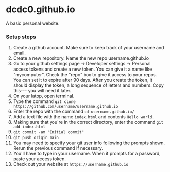 # dcdc0.github.io

A basic personal website.

### Setup steps

1. Create a github account. Make sure to keep track of your username and email.
2. Create a new repository. Name the new repo username.github.io
3. Go to your github settings page -> Developer settings -> Personal access tokens and create a new token. You can give it a name like "mycomputer". Check the "repo" box to give it access to your repos. You can set it to expire after 90 days. After you create the token, it should display the token, a long sequence of letters and numbers. Copy this--- you will need it later.
4. On your latop, open terminal.
5. Type the command `git clone https://github.com/username/username.github.io`
6. Enter the repo with the command `cd username.github.io/`
7. Add a text file with the name `index.html` and contents `Hello world.`
8. Making sure that you're in the correct directory, enter the command ```git add index.html```
9. `git commit -am "Initial commit"`
10. `git push origin main`
11. You may need to specify your git user info following the prompts shown. Rerun the previous command if necessary. 
12. You'll have to type in your username. When it prompts for a password, paste your access token.
13. Check out your website at `https://username.github.io`
